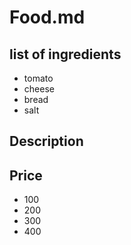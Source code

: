 # Food.md
## list of ingredients
* tomato 
* cheese
* bread
* salt
## Description

## Price

- 100
- 200
- 300
- 400
